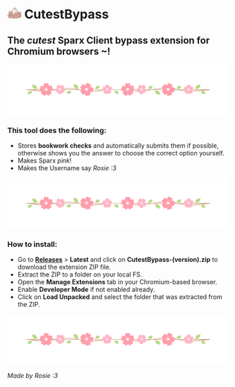 # <img src="./assets/logo.png" style="width: 2rem"> CutestBypass

## **The** ***cutest*** **Sparx Client bypass extension for Chromium browsers ~!**

<img src="./assets/divider.png">

### **This tool does the following:**

- Stores **bookwork checks** and automatically submits them if possible, otherwise shows you the answer to choose the correct option yourself.
- Makes Sparx *pink*!
- Makes the Username say *Rosie :3*

<img src="./assets/divider.png">

### **How to install:**

- Go to [**Releases**](https://github.com/acquitelol/CutestBypass/releases/) > **Latest** and click on **CutestBypass-(version).zip** to download the extension ZIP file.
- Extract the ZIP to a folder on your local FS.
- Open the **Manage Extensions** tab in your Chromium-based browser.
- Enable **Developer Mode** if not enabled already.
- Click on **Load Unpacked** and select the folder that was extracted from the ZIP.

<img src="./assets/divider.png">

*Made by Rosie :3*